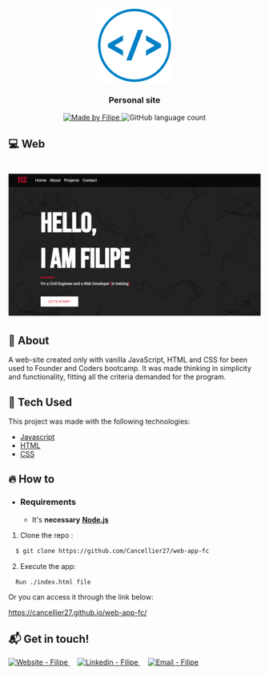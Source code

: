<h3 align="center">
    <img alt="Logo" title="#logo" width="150px" src=".github/iconWebDev.png">
    <br><br>
    <b>Personal site</b> 
</h3>

<p align="center">
  <a href="https://www.linkedin.com/in/filipe-cancellier-da-costa-8459ab160/">
    <img alt="Made by Filipe" src="https://img.shields.io/badge/made%20by-Filipe-brightgreen">
  </a>

  <img alt="GitHub language count" src="https://img.shields.io/badge/languages-3-brightgreen">

</p>

## :computer: Web

<h1 align="center">
    <img alt="Web" src="./src/assets/carouselImg/thisSiteCrop.PNG" width="650px">
</h1>

## :bookmark: About

A web-site created only with vanilla JavaScript, HTML and CSS for been used to Founder and Coders bootcamp. 
It was made thinking in simplicity and functionality, fitting all the criteria demanded for the program.

## :rocket: Tech Used

This project was made with the following technologies:

- [Javascript](https://developer.mozilla.org/en-US/docs/Web/JavaScript)
- [HTML](https://developer.mozilla.org/en-US/docs/Web/HTML)
- [CSS](https://developer.mozilla.org/en-US/docs/Web/CSS)

## :fire: How to

- ### **Requirements**

  - It's **necessary** **[Node.js](https://nodejs.org/en/)**

1. Clone the repo :

```sh
  $ git clone https://github.com/Cancellier27/web-app-fc
```

2. Execute the app:

```sh
  Run ./index.html file
```

Or you can access it through the link below:

  <a href="https://cancellier27.github.io/web-app-fc/" target="_blank" >
  https://cancellier27.github.io/web-app-fc/
  </a>

## :mailbox_with_mail: Get in touch!

<a href="https://filipe-site.now.sh/" target="_blank" >
  <img alt="Website - Filipe" src="https://img.shields.io/badge/Website--%23F8952D?style=social">
</a>&nbsp;&nbsp;&nbsp;
<a href="https://www.linkedin.com/in/filipe-cancellier-da-costa-8459ab160/" target="_blank" >
  <img alt="Linkedin - Filipe" src="https://img.shields.io/badge/Linkedin--%23F8952D?style=social&logo=linkedin">
</a>&nbsp;&nbsp;&nbsp;
<a href="mailto:filipecancelliercosta@gmail.com" target="_blank" >
  <img alt="Email - Filipe" src="https://img.shields.io/badge/Email--%23F8952D?style=social&logo=gmail">
</a>

